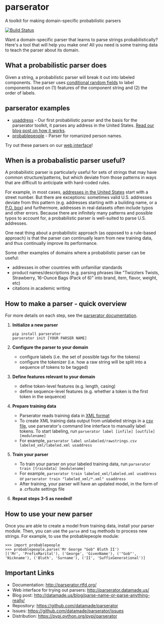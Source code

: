 parserator
==========
A toolkit for making domain-specific probabilistic parsers

[![Build Status](https://travis-ci.org/datamade/parserator.svg?branch=master)](https://travis-ci.org/datamade/parserator)

Want a domain-specific parser that learns to parse strings probabilistically? Here's a tool that will help you make one! All you need is some training data to teach the parser about its domain.

## What a probabilistic parser does
Given a string, a probabilistic parser will break it out into labeled components. The parser uses [conditional random fields](http://en.wikipedia.org/wiki/Conditional_random_field) to label components based on (1) features of the component string and (2) the order of labels.

## parserator examples

* [usaddress](https://github.com/datamade/usaddress) - Our first probabilistic parser and the basis for the parserator toolkit, it parses any address in the United States. [Read our blog post on how it works](http://datamade.us/blog/parsing-addresses-with-usaddress/).
* [probablepeople](https://github.com/datamade/probablepeople) - Parser for romanized person names. 

Try out these parsers on our [web interface](http://parserator.datamade.us/)!

## When is a probabalistic parser useful?
A probabilistic parser is particularly useful for sets of strings that may have common structure/patterns, but which deviate from those patterns in ways that are difficult to anticipate with hard-coded rules.

For example, in most cases, <a href="http://en.wikipedia.org/wiki/Address_(geography)#United_States">addresses in the United States</a> start with a street number. But there are exceptions: sometimes valid U.S. addresses deviate from this pattern (e.g. addresses starting with a building name, or a [P.O. box](http://en.wikipedia.org/wiki/Post-office_box)) and furthermore, addresses in real datasets often include typos and other errors. Because there are infinitely many patterns and possible typos to account for, a probabilistic parser is well-suited to parse U.S. addresses.

One neat thing about a probabilistic approach (as opposed to a rule-based approach) is that the parser can continually learn from new training data, and thus continually improve its performance.

Some other examples of domains where a probabilistic parser can be useful:
- addresses in other countries with unfamiliar standards
- product names/descriptions (e.g. parsing phrases like "Twizzlers Twists, Strawberry, 16-Ounce Bags (Pack of 6)" into brand, item, flavor, weight, etc)
- citations in academic writing

## How to make a parser - quick overview
For more details on each step, see the [parserator documentation](http://parserator.rtfd.org/).

1. **Initialize a new parser**

    ```
    pip install parserator  
    parserator init [YOUR PARSER NAME]  
    ```  

2. **Configure the parser to your domain**  

    * configure labels (i.e. the set of possible tags for the tokens)
    * configure the tokenizer (i.e. how a raw string will be split into a sequence of tokens to be tagged)

3. **Define features relevant to your domain**
    * define token-level features (e.g. length, casing)
    * define sequence-level features (e.g. whether a token is the first token in the sequence)

4. **Prepare training data**
    * Parserator reads training data in [XML format](http://en.wikipedia.org/wiki/XML)
    * To create XML training data output from unlabeled strings in a [csv file](http://en.wikipedia.org/wiki/Comma-separated_values), use parserator's command line interface to manually label tokens. To start labeling, run ```parserator label [infile] [outfile] [modulename]```
    * For example, ```parserator label unlabeled/rawstrings.csv labeled_xml/labeled.xml usaddress```
      
5. **Train your parser**
    * To train your parser on your labeled training data, run ```parserator train [traindata] [modulename]```
    * For example, ```parserator train labeled_xml/labeled.xml usaddress``` or ```parserator train "labeled_xml/*.xml" usaddress```
    * After training, your parser will have an updated model, in the form of a .crfsuite settings file

6. **Repeat steps 3-5 as needed!**

## How to use your new parser
Once you are able to create a model from training data, install your parser module. Then, you can use the ```parse``` and ```tag``` methods to process new strings. For example, to use the probablepeople module:

```
>>> import probablepeople  
>>> probablepeople.parse('Mr George "Gob" Bluth II')  
[('Mr', 'PrefixMarital'), ('George', 'GivenName'), ('"Gob"', 'Nickname'), ('Bluth', 'Surname'), ('II', 'SuffixGenerational')]
```

## Important Links
* Documentation: http://parserator.rtfd.org/
* Web interface for trying out parsers: http://parserator.datamade.us/
* Blog post: http://datamade.us/blog/parse-name-or-parse-anything-really/
* Repository: https://github.com/datamade/parserator
* Issues: https://github.com/datamade/parserator/issues
* Distribution: https://pypi.python.org/pypi/parserator

